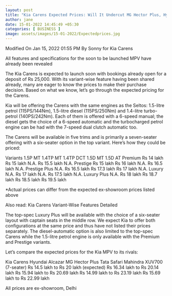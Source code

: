 ```yaml
---
layout: post
title: "Kia Carens Expected Prices: Will It Undercut MG Hector Plus, Hyundai Alcazar, Tata Safari And Mahindra XUV700?"
author: jane 
date: 15-01-2022 14:45:49 +05:30 
categories: [ BUSINESS ] 
image: assets/images/15-01-2022/Expectedprices.jpg
---
```

Modified On Jan 15, 2022 01:55 PM By Sonny for Kia Carens

All features and specifications for the soon to be launched MPV have already been revealed

The Kia Carens is expected to launch soon with bookings already open for a deposit of Rs 25,000. With its variant-wise feature having been shared already, many are eager to know the prices to make their purchase decision. Based on what we know, let’s go through the expected pricing for the Carens.

Kia will be offering the Carens with the same engines as the Seltos: 1.5-litre petrol (115PS/144Nm), 1.5-litre diesel (115PS/250Nm) and 1.4-litre turbo-petrol (140PS/242Nm). Each of them is offered with a 6-speed manual; the diesel gets the choice of a 6-speed automatic and the turbocharged petrol engine can be had with the 7-speed dual clutch automatic too.

The Carens will be available in five trims and is primarily a seven-seater offering with a six-seater option in the top variant. Here’s how they could be priced:

Variants 1.5P MT 1.4TP MT 1.4TP DCT 1.5D MT 1.5D AT Premium Rs 14 lakh Rs 15 lakh N.A. Rs 15.5 lakh N.A. Prestige Rs 15 lakh Rs 16 lakh N.A. Rs 16.5 lakh N.A. Prestige Plus N.A. Rs 16.5 lakh Rs 17.3 lakh Rs 17 lakh N.A. Luxury N.A. Rs 17 lakh N.A. Rs 17.5 lakh N.A. Luxury Plus N.A. Rs 18 lakh Rs 18.7 lakh Rs 18.5 lakh Rs 19.5 lakh

*Actual prices can differ from the expected ex-showroom prices listed above

Also read: Kia Carens Variant-Wise Features Detailed

The top-spec Luxury Plus will be available with the choice of a six-seater layout with captain seats in the middle row. We expect Kia to offer both configurations at the same price and thus have not listed their prices separately. The diesel-automatic option is also limited to the top-spec Carens while the 1.5-litre petrol engine is only available with the Premium and Prestige variants.

Let’s compare the expected prices for the Kia MPV to its rivals:

Kia Carens Hyundai Alcazar MG Hector Plus Tata Safari Mahindra XUV700 (7-seater) Rs 14.5 lakh to Rs 20 lakh (expected) Rs 16.34 lakh to Rs 20.14 lakh Rs 15.94 lakh to Rs 20.69 lakh Rs 14.99 lakh to Rs 23.19 lakh Rs 15.69 lakh to Rs 22.99 lakh

All prices are ex-showroom, Delhi